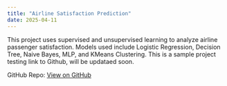 ```yaml
---
title: "Airline Satisfaction Prediction"
date: 2025-04-11
---
```


This project uses supervised and unsupervised learning to analyze airline passenger satisfaction. Models used include Logistic Regression, Decision Tree, Naive Bayes, MLP, and KMeans Clustering. 
This is a sample project testing link to Github, will be updataed soon.

GitHub Repo: [View on GitHub](https://github.com/MikeLiang2?tab=repositories)